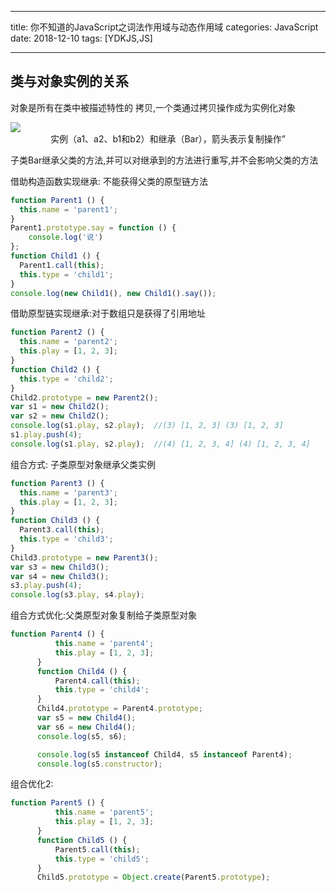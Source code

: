 ------

title: 你不知道的JavaScript之词法作用域与动态作用域
categories: JavaScript
date: 2018-12-10
tags: [YDKJS,JS]

------

## 类与对象实例的关系

对象是所有在类中被描述特性的 拷贝,一个类通过拷贝操作成为实例化对象

<img src="https://haohome.top/18-12-10/95669188.jpg"/>

<center>实例（a1、a2、b1和b2）和继承（Bar），箭头表示复制操作”</center>

子类Bar继承父类的方法,并可以对继承到的方法进行重写,并不会影响父类的方法

借助构造函数实现继承: 不能获得父类的原型链方法

```JavaScript
function Parent1 () {
  this.name = 'parent1';
}
Parent1.prototype.say = function () {
	console.log('说')
};
function Child1 () {
  Parent1.call(this);
  this.type = 'child1';
}
console.log(new Child1(), new Child1().say());
```

借助原型链实现继承:对于数组只是获得了引用地址

```JavaScript
function Parent2 () {
  this.name = 'parent2';
  this.play = [1, 2, 3];
}
function Child2 () {
  this.type = 'child2';
}
Child2.prototype = new Parent2();
var s1 = new Child2();
var s2 = new Child2();
console.log(s1.play, s2.play);	//(3) [1, 2, 3] (3) [1, 2, 3]
s1.play.push(4);
console.log(s1.play, s2.play);	//(4) [1, 2, 3, 4] (4) [1, 2, 3, 4]
```

组合方式: 子类原型对象继承父类实例

```JavaScript
function Parent3 () {
  this.name = 'parent3';
  this.play = [1, 2, 3];
}
function Child3 () {
  Parent3.call(this);
  this.type = 'child3';
}
Child3.prototype = new Parent3();
var s3 = new Child3();
var s4 = new Child3();
s3.play.push(4);
console.log(s3.play, s4.play);
```

组合方式优化:父类原型对象复制给子类原型对象

```JavaScript
function Parent4 () {
          this.name = 'parent4';
          this.play = [1, 2, 3];
      }
      function Child4 () {
          Parent4.call(this);
          this.type = 'child4';
      }
      Child4.prototype = Parent4.prototype;
      var s5 = new Child4();
      var s6 = new Child4();
      console.log(s5, s6);

      console.log(s5 instanceof Child4, s5 instanceof Parent4);
      console.log(s5.constructor);
```

组合优化2:

```javascript
function Parent5 () {
          this.name = 'parent5';
          this.play = [1, 2, 3];
      }
      function Child5 () {
          Parent5.call(this);
          this.type = 'child5';
      }
      Child5.prototype = Object.create(Parent5.prototype);
```

